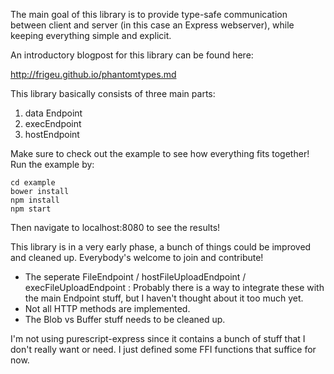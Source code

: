 The main goal of this library is to provide type-safe communication between client and server (in this case an Express webserver), while keeping everything simple and explicit. 

An introductory blogpost for this library can be found here:

http://frigeu.github.io/phantomtypes.md

This library basically consists of three main parts:

1. data Endpoint
2. execEndpoint
3. hostEndpoint

Make sure to check out the example to see how everything fits together! Run the example by:

```
cd example
bower install
npm install
npm start
```

Then navigate to localhost:8080 to see the results!

This library is in a very early phase, a bunch of things could be improved and cleaned up. Everybody's welcome to join and contribute!
* The seperate FileEndpoint / hostFileUploadEndpoint / execFileUploadEndpoint : Probably there is a way to integrate these with the main Endpoint stuff, but I haven't thought about it too much yet.
* Not all HTTP methods are implemented.
* The Blob vs Buffer stuff needs to be cleaned up.

I'm not using purescript-express since it contains a bunch of stuff that I don't really want or need. I just defined some FFI functions that suffice for now.
